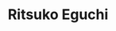 ---
title: "Ritsuko Eguchi"
draft: false

# Job rank 職階
rank: "Lecturer" # 教授 | 准教授 | 助教 | ...

# Sort oorder
weight: 3

# Laboratory group
la_group: "Interfacial Chemistry" # 分子化学 | 物質化学 | 反応化学

# Laboratory
laboratory:
  id: fine
  name: Fine Powder and Surface Chemistry Laboratory


# page title background image
bg_image: "images/banner/bg1.jpg"

# meta description ~100 letters in Japanese
description : "None"

# teacher portrait
image: "images/faculty/eguchi.jpg"

# interest
interest: ["None", "None", "None"]

# achievements
achievements: []


# contact info
contact:
- icon: ti-email
  link: mailto:eguchi-r@okayama-u.ac.jp
  name: eguchi-r@okayama-u.ac.jp


- name : "Fine Powder and Surface Chemistry Laboratory"
  icon : "ti-world" # icon pack : https://themify.me/themify-icons
  link : "http://interfa.rlss.okayama-u.ac.jp/"

- name : "3-1-1 Tsushima-Naka, Kita Ward, Okayama City, Okayama 700-8530"
  icon : "ti-location-pin" # icon pack : https://themify.me/themify-icons
  link : "#"

# type
type: "faculty"
---